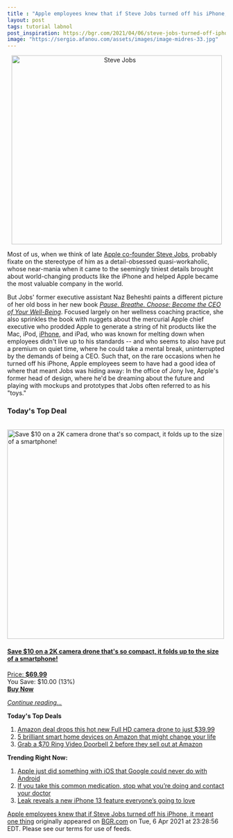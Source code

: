 ```yaml
---
title : "Apple employees knew that if Steve Jobs turned off his iPhone, it meant one thing"
layout: post
tags: tutorial labnol
post_inspiration: https://bgr.com/2021/04/06/steve-jobs-turned-off-iphone-to-visit-jony-ive-apple-design-department/
image: "https://sergio.afanou.com/assets/images/image-midres-33.jpg"
---
```


<center><a href="https://bgr.com/2021/04/06/steve-jobs-turned-off-iphone-to-visit-jony-ive-apple-design-department/" class="bgr-rss-featured-image bgr-rss-test-class"><img loading="lazy" width="485" height="436" src="https://bgr.com/wp-content/uploads/2021/04/MEGAR138823_13.jpg?quality=70&amp;strip=all&amp;w=485" class="attachment-feed_normal size-feed_normal wp-post-image" alt="Steve Jobs" loading="lazy" srcset="https://bgr.com/wp-content/uploads/2021/04/MEGAR138823_13.jpg 2332w, https://bgr.com/wp-content/uploads/2021/04/MEGAR138823_13.jpg?resize=150,135 150w, https://bgr.com/wp-content/uploads/2021/04/MEGAR138823_13.jpg?resize=300,270 300w, https://bgr.com/wp-content/uploads/2021/04/MEGAR138823_13.jpg?resize=768,691 768w, https://bgr.com/wp-content/uploads/2021/04/MEGAR138823_13.jpg?resize=1024,921 1024w, https://bgr.com/wp-content/uploads/2021/04/MEGAR138823_13.jpg?resize=1536,1382 1536w, https://bgr.com/wp-content/uploads/2021/04/MEGAR138823_13.jpg?resize=2048,1842 2048w, https://bgr.com/wp-content/uploads/2021/04/MEGAR138823_13.jpg?resize=485,436 485w, https://bgr.com/wp-content/uploads/2021/04/MEGAR138823_13.jpg?resize=664,597 664w, https://bgr.com/wp-content/uploads/2021/04/MEGAR138823_13.jpg?resize=1200,1080 1200w, https://bgr.com/wp-content/uploads/2021/04/MEGAR138823_13.jpg?resize=782,704 782w, https://bgr.com/wp-content/uploads/2021/04/MEGAR138823_13.jpg?resize=827,744 827w, https://bgr.com/wp-content/uploads/2021/04/MEGAR138823_13.jpg?resize=800,720 800w" sizes="(max-width: 485px) 100vw, 485px" title="Steve Jobs" /></a></center><p>Most of us, when we think of late <a href="https://bgr.com/2020/12/18/facebook-vs-apple-ios-14-privacy-controversy-newspaper-ads/">Apple co-founder Steve Jobs</a>, probably fixate on the stereotype of him as a detail-obsessed quasi-workaholic, whose near-mania when it came to the seemingly tiniest details brought about world-changing products like the iPhone and helped Apple became the most valuable company in the world.</p>
<p>But Jobs' former executive assistant Naz Beheshti paints a different picture of her old boss in her new book <a class="norewrite" title="Buy from Amazon" href="https://www.amazon.com/dp/1608687236/?tag=b0c55rss-20" rel="sponsored" data-amzn-asin="1608687236"><em>Pause. Breathe. Choose: Become the CEO of Your Well-Being</em></a>. Focused largely on her wellness coaching practice, she also sprinkles the book with nuggets about the mercurial Apple chief executive who prodded Apple to generate a string of hit products like the Mac, iPod, <a href="https://bgr.com/2021/04/06/iphone-hidden-features-back-tap-screenshot-setup/">iPhone</a>, and iPad, who was known for melting down when employees didn't live up to his standards -- and who seems to also have put a premium on quiet time, where he could take a mental break, uninterrupted by the demands of being a CEO. Such that, on the rare occasions when he turned off his iPhone, Apple employees seem to have had a good idea of where that meant Jobs was hiding away: In the office of Jony Ive, Apple's former head of design, where he'd be dreaming about the future and playing with mockups and prototypes that Jobs often referred to as his "toys."</p>
<h3>Today's Top Deal</h3>
<p><a href="https://www.amazon.com/gp/product/B08GLFDPWR?tag=b0c55topdeals-20"><br><img height="483px" width="500px" src="https://m.media-amazon.com/images/I/513KOLHWgfL.jpg" alt="Save $10 on a 2K camera drone that's so compact, it folds up to the size of a smartphone!"><br></a></p>
<h4><a href="https://www.amazon.com/gp/product/B08GLFDPWR?tag=b0c55rss-20">Save $10 on a 2K camera drone that's so compact, it folds up to the size of a smartphone!</a></h4>
<p><a href="https://www.amazon.com/gp/product/B08GLFDPWR?tag=b0c55rss-20">Price: <strong>$69.99</strong></a><br><span>You Save: $10.00 (13%)</span><br><strong><a href="https://www.amazon.com/gp/product/B08GLFDPWR?tag=b0c55rss-20">Buy Now</a></strong></p>
<p><a href="https://bgr.com/2021/04/06/steve-jobs-turned-off-iphone-to-visit-jony-ive-apple-design-department/" class="more-link"><em>Continue reading...</em></a></p>

<p><strong>Today's Top Deals</strong></p>
<ol>
<li><a href="https://bgr.com/2021/04/06/amazon-best-drone-deals-under-50-april-2021/?utm_source=rss&#038;utm_campaign=topdeals">Amazon deal drops this hot new Full HD camera drone to just $39.99</a></li>
<li><a href="https://bgr.com/2021/04/06/best-smart-home-devices-2021-april-edition/?utm_source=rss&#038;utm_campaign=topdeals">5 brilliant smart home devices on Amazon that might change your life</a></li>
<li><a href="https://bgr.com/2021/04/05/grab-a-70-ring-video-doorbell-2-before-they-sell-out-at-amazon/?utm_source=rss&#038;utm_campaign=topdeals">Grab a $70 Ring Video Doorbell 2 before they sell out at Amazon</a></li>
</ol>

<p><strong>Trending Right Now:</strong></p>
<ol>
<li><a href="https://bgr.com/2021/04/06/ios-14-adoption-rate-iphone-ipad-ipados-14/">Apple just did something with iOS that Google could never do with Android</a></li>
<li><a href="https://bgr.com/2021/04/06/medication-recall-adhd-fda/">If you take this common medication, stop what you’re doing and contact your doctor</a></li>
<li><a href="https://bgr.com/2021/04/06/iphone-13-features-specs-fingerprint-coating-always-on-display/">Leak reveals a new iPhone 13 feature everyone’s going to love</a></li>
</ol>
<p><a href="https://bgr.com/2021/04/06/steve-jobs-turned-off-iphone-to-visit-jony-ive-apple-design-department/">Apple employees knew that if Steve Jobs turned off his iPhone, it meant one thing</a> originally appeared on <a href="http://bgr.com">BGR.com</a> on Tue, 6 Apr 2021 at 23:28:56 EDT. Please see our terms for use of feeds.</p>